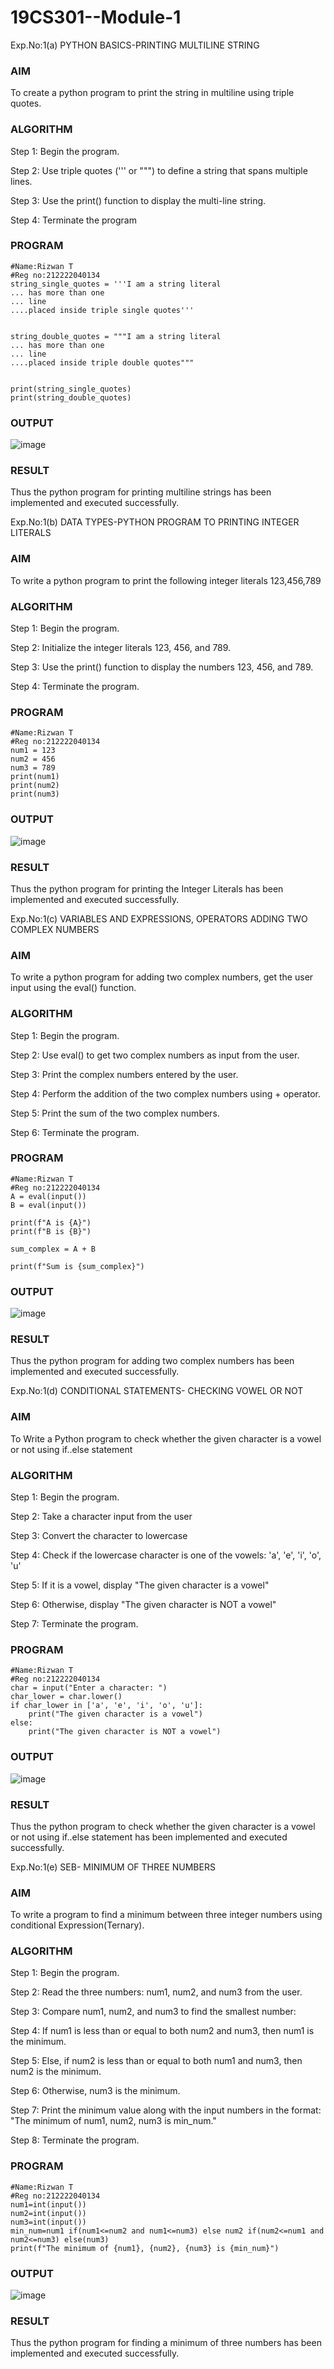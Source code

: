 # 19CS301--Module-1
Exp.No:1(a)	PYTHON BASICS-PRINTING MULTILINE STRING

### AIM
To create a python program to print the string in multiline using triple quotes.
### ALGORITHM

Step 1:	 Begin the program.

Step 2:	 Use triple quotes (''' or """) to define a string that spans multiple lines.

Step 3:	 Use the print() function to display the multi-line string.

Step 4:	 Terminate the program

### PROGRAM
```
#Name:Rizwan T
#Reg no:212222040134
string_single_quotes = '''I am a string literal
... has more than one
... line
....placed inside triple single quotes'''


string_double_quotes = """I am a string literal
... has more than one
... line
....placed inside triple double quotes"""


print(string_single_quotes)
print(string_double_quotes)
```
### OUTPUT
![image](https://github.com/user-attachments/assets/61c091af-7bf7-496e-98d7-5d1039b10e4e)


 
### RESULT
Thus the python program for printing multiline strings has been implemented and executed successfully.

Exp.No:1(b)	DATA TYPES-PYTHON PROGRAM TO PRINTING INTEGER LITERALS

### AIM
To write a python program to print the following integer literals 123,456,789
### ALGORITHM
Step 1:	Begin the program.

Step 2:	Initialize the integer literals 123, 456, and 789.

Step 3:	Use the print() function to display the numbers 123, 456, and 789.

Step 4:	Terminate the program.

### PROGRAM
```
#Name:Rizwan T
#Reg no:212222040134
num1 = 123
num2 = 456
num3 = 789
print(num1)
print(num2)
print(num3)
```
### OUTPUT
![image](https://github.com/user-attachments/assets/c1420ca6-469e-4a77-91cc-4cf807111aca)

 

### RESULT
Thus the python program for printing the Integer Literals has been implemented and executed successfully.






Exp.No:1(c)	VARIABLES AND EXPRESSIONS, OPERATORS ADDING TWO COMPLEX NUMBERS

### AIM
To write a python program for adding two complex numbers, get the user input using the eval() function.
### ALGORITHM
Step 1:	Begin the program.

Step 2:	Use eval() to get two complex numbers as input from the user.

Step 3:	Print the complex numbers entered by the user.

Step 4:	Perform the addition of the two complex numbers using + operator.

Step 5:	Print the sum of the two complex numbers.

Step 6:	Terminate the program.

### PROGRAM
```
#Name:Rizwan T
#Reg no:212222040134
A = eval(input())
B = eval(input())

print(f"A is {A}")
print(f"B is {B}")

sum_complex = A + B

print(f"Sum is {sum_complex}")
```
### OUTPUT

 ![image](https://github.com/user-attachments/assets/a1c12175-0dee-4aa1-885f-9e7dc870f2dd)

### RESULT
Thus the python program for  adding two complex numbers has been implemented and executed successfully.


Exp.No:1(d)	CONDITIONAL STATEMENTS- CHECKING VOWEL OR NOT

### AIM
To Write a Python program to check whether the given character is a vowel or not using if..else statement
### ALGORITHM
Step 1:	 Begin the program.

Step 2:	 Take a character input from the user

Step 3:	 Convert the character to lowercase

Step 4:	 Check if the lowercase character is one of the vowels: 'a', 'e', 'i', 'o', 'u'

Step 5:	 If it is a vowel, display "The given character is a vowel"

Step 6:	 Otherwise, display "The given character is NOT a vowel"

Step 7:	 Terminate the program.

### PROGRAM
```
#Name:Rizwan T
#Reg no:212222040134
char = input("Enter a character: ")
char_lower = char.lower()
if char_lower in ['a', 'e', 'i', 'o', 'u']:
    print("The given character is a vowel")
else:
    print("The given character is NOT a vowel")
```
### OUTPUT 
![image](https://github.com/user-attachments/assets/c8b79e3c-6d44-4da2-b72a-461b3e03cfee)


### RESULT
Thus the python program to check whether the given character is a vowel or not using if..else statement  has been implemented and executed successfully.





Exp.No:1(e)	SEB- MINIMUM OF THREE NUMBERS

### AIM
To write a program to find a minimum between three integer numbers using conditional Expression(Ternary).
### ALGORITHM

Step 1:	 Begin the program.

Step 2:	 Read the three numbers: num1, num2, and num3 from the user.

Step 3:	 Compare num1, num2, and num3 to find the smallest number:

Step 4:	If num1 is less than or equal to both num2 and num3, then num1 is the minimum.

Step 5:	Else, if num2 is less than or equal to both num1 and num3, then num2 is the minimum.

Step 6:	 Otherwise, num3 is the minimum.

Step 7:	 Print the minimum value along with the input numbers in the format: "The minimum of num1, num2, num3 is min_num."

Step 8:	 Terminate the program.
### PROGRAM
```
#Name:Rizwan T
#Reg no:212222040134
num1=int(input())
num2=int(input())
num3=int(input())
min_num=num1 if(num1<=num2 and num1<=num3) else num2 if(num2<=num1 and num2<=num3) else(num3)
print(f"The minimum of {num1}, {num2}, {num3} is {min_num}")
```
### OUTPUT
![image](https://github.com/user-attachments/assets/64e607d4-916a-4df8-b2f4-450f68295884)

 
### RESULT
Thus the python program for finding a minimum of three numbers has been implemented and executed successfully.

